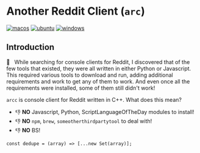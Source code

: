 # Another Reddit Client (`arc`)

[![macos](https://github.com/zethon/arc/actions/workflows/macos.yml/badge.svg)](https://github.com/zethon/arc/actions/workflows/macos.yml) [![ubuntu](https://github.com/zethon/arc/actions/workflows/ubuntu.yml/badge.svg)](https://github.com/zethon/arc/actions/workflows/ubuntu.yml) [![windows](https://github.com/zethon/arc/actions/workflows/windows.yml/badge.svg)](https://github.com/zethon/arc/actions/workflows/windows.yml)
## Introduction


🔎 &nbsp; While searching for console clients for Reddit, I discovered that of the few tools that existed, they were all written in either Python or Javascript. This required various tools to download and run, adding additional requirements and work to get any of them to work. And even once all the requirements were installed, some of them still didn't work!

`arcc` is console client for Reddit written in C++. What does this mean?

* 👎 **NO** Javascript, Python, ScriptLanguageOfTheDay modules to install!
* 👎 **NO** `npm`, `brew`, `someotherthirdpartytool` to deal with!
* 👎 **NO** BS!

```
const dedupe = (array) => [...new Set(array)];
```

<!-- footnotes -->
[travis-img]: https://travis-ci.org/zethon/arcc.svg?branch=master
[travis]: https://travis-ci.org/zethon/arcc

[appveyor-img]: https://ci.appveyor.com/api/projects/status/goko4jxjkxhmvchq?svg=true
[appveyor]: https://ci.appveyor.com/project/zethon/arcc
